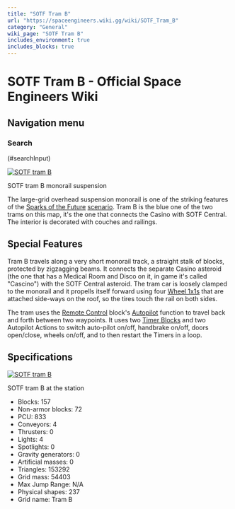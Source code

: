 ```yaml
---
title: "SOTF Tram B"
url: "https://spaceengineers.wiki.gg/wiki/SOTF_Tram_B"
category: "General"
wiki_page: "SOTF Tram B"
includes_environment: true
includes_blocks: true
---
```


# SOTF Tram B - Official Space Engineers Wiki

## Navigation menu

### Search

(#searchInput)

[![SOTF tram B](https://spaceengineers.wiki.gg/images/thumb/e/e1/Tram_B_1.jpg/320px-Tram_B_1.jpg?95ab15)](https://spaceengineers.wiki.gg/wiki/File:Tram_B_1.jpg)

SOTF tram B monorail suspension

The large-grid overhead suspension monorail is one of the striking features of the [Sparks of the Future](https://spaceengineers.wiki.gg/wiki/Sparks_of_the_Future_Scenario "Sparks of the Future Scenario") [scenario](https://spaceengineers.wiki.gg/wiki/Scenario "Scenario"). Tram B is the blue one of the two trams on this map, it's the one that connects the Casino with SOTF Central. The interior is decorated with couches and railings.

## Special Features

Tram B travels along a very short monorail track, a straight stalk of blocks, protected by zigzagging beams. It connects the separate Casino asteroid (the one that has a Medical Room and Disco on it, in game it's called "Cascino") with the SOTF Central asteroid. The tram car is loosely clamped to the monorail and it propells itself forward using four [Wheel 1x1s](https://spaceengineers.wiki.gg/wiki/Wheel_1x1 "Wheel 1x1") that are attached side-ways on the roof, so the tires touch the rail on both sides.

The tram uses the [Remote Control](https://spaceengineers.wiki.gg/wiki/Remote_Control "Remote Control") block's [Autopilot](https://spaceengineers.wiki.gg/wiki/Autopilot "Autopilot") function to travel back and forth between two waypoints. It uses two [Timer Blocks](https://spaceengineers.wiki.gg/wiki/Timer_Block "Timer Block") and two Autopilot Actions to switch auto-pilot on/off, handbrake on/off, doors open/close, wheels on/off, and to then restart the Timers in a loop.

## Specifications

[![SOTF tram B](https://spaceengineers.wiki.gg/images/thumb/b/bd/Tram_B_2.jpg/320px-Tram_B_2.jpg?3a1f6b)](https://spaceengineers.wiki.gg/wiki/File:Tram_B_2.jpg)

SOTF tram B at the station

*   Blocks: 157
*   Non-armor blocks: 72
*   PCU: 833
*   Conveyors: 4
*   Thrusters: 0
*   Lights: 4
*   Spotlights: 0
*   Gravity generators: 0
*   Artificial masses: 0
*   Triangles: 153292
*   Grid mass: 54403
*   Max Jump Range: N/A
*   Physical shapes: 237
*   Grid name: Tram B